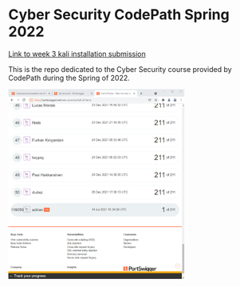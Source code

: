 # Cyber Security CodePath Spring 2022

[Link to week 3 kali installation submission](./week3/)

This is the repo dedicated to the Cyber Security course provided by CodePath during the Spring of 2022.

<img src="./prework.png" width=70%>


